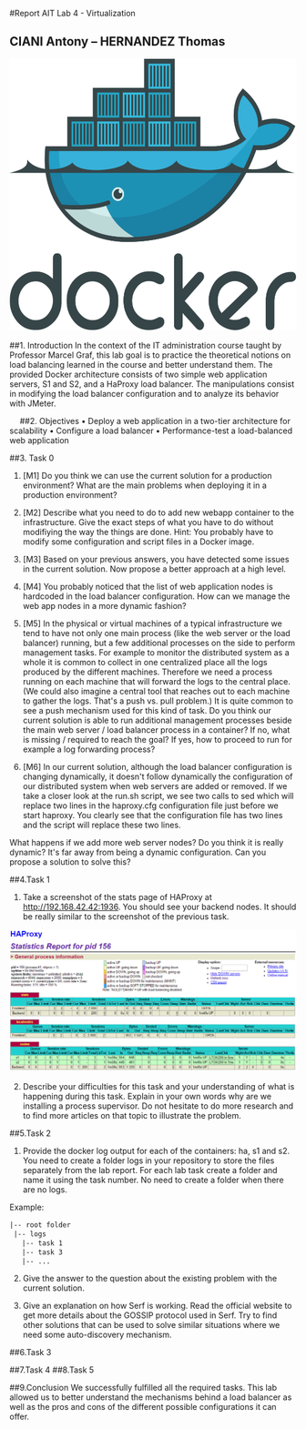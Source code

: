 #Report AIT Lab 4 - Virtualization
## CIANI Antony – HERNANDEZ Thomas

![Architecture](../assets/reportimg/dockerlogo.png)


##1.	Introduction
In the context of the IT administration course taught by Professor Marcel Graf, this lab goal is to practice the theoretical notions on load balancing learned in the course and better understand them. The provided Docker architecture consists of two simple web application servers, S1 and S2, and a HaProxy load balancer. The manipulations consist in modifying the load balancer configuration and to analyze its behavior with JMeter.

 
 
 
##2. Objectives
•	Deploy a web application in a two-tier architecture for scalability
•	Configure a load balancer
•	Performance-test a load-balanced web application
 

##3. Task 0

1.	[M1] Do you think we can use the current solution for a production environment? What are the main problems when deploying it in a production environment?

2.	[M2] Describe what you need to do to add new webapp container to the infrastructure. Give the exact steps of what you have to do without modifiying the way the things are done. Hint: You probably have to modify some configuration and script files in a Docker image.


3.	[M3] Based on your previous answers, you have detected some issues in the current solution. Now propose a better approach at a high level.


4.	[M4] You probably noticed that the list of web application nodes is hardcoded in the load balancer configuration. How can we manage the web app nodes in a more dynamic fashion?


5.	[M5] In the physical or virtual machines of a typical infrastructure we tend to have not only one main process (like the web server or the load balancer) running, but a few additional processes on the side to perform management tasks. 
For example to monitor the distributed system as a whole it is common to collect in one centralized place all the logs produced by the different machines. Therefore we need a process running on each machine that will forward the logs to the central place. (We could also imagine a central tool that reaches out to each machine to gather the logs. That's a push vs. pull problem.) It is quite common to see a push mechanism used for this kind of task.
Do you think our current solution is able to run additional management processes beside the main web server / load balancer process in a container? If no, what is missing / required to reach the goal? If yes, how to proceed to run for example a log forwarding process?

6.	[M6] In our current solution, although the load balancer configuration is changing dynamically, it doesn't follow dynamically the configuration of our distributed system when web servers are added or removed. If we take a closer look at the run.sh script, we see two calls to sed which will replace two lines in the haproxy.cfg configuration file just before we start haproxy. You clearly see that the configuration file has two lines and the script will replace these two lines.

What happens if we add more web server nodes? Do you think it is really dynamic? It's far away from being a dynamic configuration. Can you propose a solution to solve this?

##4.Task 1 

1. Take a screenshot of the stats page of HAProxy at http://192.168.42.42:1936. You should see your backend nodes. It should be really similar to the screenshot of the previous task.


![Capture](../assets/reportimg/captures/Task1_1.PNG)


2. Describe your difficulties for this task and your understanding of what is happening during this task. Explain in your own words why are we installing a process supervisor. Do not hesitate to do more research and to find more articles on that topic to illustrate the problem.

##5.Task 2

1. Provide the docker log output for each of the containers: ha, s1 and s2. You need to create a folder logs in your repository to store the files separately from the lab report. For each lab task create a folder and name it using the task number. No need to create a folder when there are no logs.

Example:
	
	|-- root folder
	 |-- logs
	   |-- task 1
	   |-- task 3
	   |-- ...

2. Give the answer to the question about the existing problem with the current solution.

3. Give an explanation on how Serf is working. Read the official website to get more details about the GOSSIP protocol used in Serf. Try to find other solutions that can be used to solve similar situations where we need some auto-discovery mechanism.

##6.Task 3


##7.Task 4
##8.Task 5

##9.Conclusion
We successfully fulfilled all the required tasks. This lab allowed us to better understand the mechanisms behind a load balancer as well as the pros and cons of the different possible configurations it can offer. 
